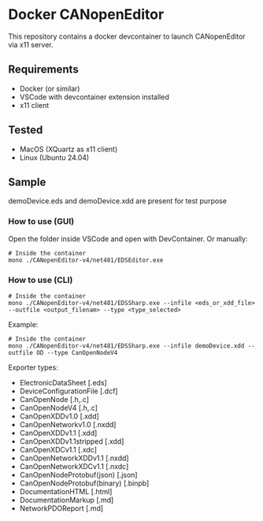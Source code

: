 # Docker CANopenEditor

This repository contains a docker devcontainer to launch CANopenEditor via x11 server.

## Requirements

- Docker (or similar)
- VSCode with devcontainer extension installed
- x11 client

## Tested

- MacOS (XQuartz as x11 client)
- Linux (Ubuntu 24.04)

## Sample

demoDevice.eds and demoDevice.xdd are present for test purpose

### How to use (GUI)

Open the folder inside VSCode and open with DevContainer.
Or manually:

```shell
# Inside the container
mono ./CANopenEditor-v4/net481/EDSEditor.exe
```

### How to use (CLI)

```shell
# Inside the container
mono ./CANopenEditor-v4/net481/EDSSharp.exe --infile <eds_or_xdd_file> --outfile <output_filenam> --type <type_selected>
```
Example:
```shell
# Inside the container
mono ./CANopenEditor-v4/net481/EDSSharp.exe --infile demoDevice.xdd --outfile OD --type CanOpenNodeV4
```

Exporter types:
  - ElectronicDataSheet [.eds]
  - DeviceConfigurationFile [.dcf]
  - CanOpenNode [.h,.c]
  - CanOpenNodeV4 [.h,.c]
  - CanOpenXDDv1.0 [.xdd]
  - CanOpenNetworkv1.0 [.nxdd]
  - CanOpenXDDv1.1 [.xdd]
  - CanOpenXDDv1.1stripped [.xdd]
  - CanOpenXDCv1.1 [.xdc]
  - CanOpenNetworkXDDv1.1 [.nxdd]
  - CanOpenNetworkXDCv1.1 [.nxdc]
  - CanOpenNodeProtobuf(json) [.json]
  - CanOpenNodeProtobuf(binary) [.binpb]
  - DocumentationHTML [.html]
  - DocumentationMarkup [.md]
  - NetworkPDOReport [.md]
